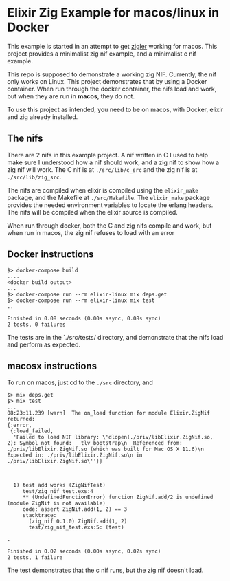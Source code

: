 # Elixir Zig Example for macos/linux in Docker
This example is started in an attempt to get [zigler](https://github.com/ityonemo/zigler) working for macos.  This project provides
a minimalist zig nif example, and a minimalist c nif example.

This repo is supposed to demonstrate a working zig NIF.  Currently, the nif only works on Linux.  This project
demonstrates that by using a Docker container.  When run through the docker container, the nifs load
and work, but when they are run in **macos**, they do not.

To use this project as intended, you need to be on macos, with Docker, elixir and zig already installed.

## The nifs
There are 2 nifs in this example project. A nif written in C I used to help make sure I understood how a nif should work,
and a zig nif to show how a zig nif will work.  The C nif is at `./src/lib/c_src` and the zig nif is at `./src/lib/zig_src`.

The nifs are compiled when elixir is compiled using the `elixir_make` package, and the Makefile at `./src/Makefile`.  The `elixir_make` package provides the needed environment variables to locate the erlang headers.  The nifs will be compiled when the elixir source is compiled.

When run through docker, both the C and zig nifs compile and work, but when run in macos, the zig nif refuses to load with an error
## Docker instructions
```
$> docker-compose build 
....
<docker build output>
...
$> docker-compose run --rm elixir-linux mix deps.get
$> docker-compose run --rm elixir-linux mix test
..

Finished in 0.08 seconds (0.00s async, 0.08s sync)
2 tests, 0 failures
```

The tests are in the `./src/tests/ directory, and demonstrate that the nifs load and perform as expected.

## macosx instructions
To run on macos, just cd to the `./src` directory, and
```
$> mix deps.get
$> mix test
...
08:23:11.239 [warn]  The on_load function for module Elixir.ZigNif returned:
{:error,
 {:load_failed,
  'Failed to load NIF library: \'dlopen(./priv/libElixir.ZigNif.so, 2): Symbol not found: __tlv_bootstrap\n  Referenced from: ./priv/libElixir.ZigNif.so (which was built for Mac OS X 11.6)\n  Expected in: ./priv/libElixir.ZigNif.so\n in ./priv/libElixir.ZigNif.so\''}}



  1) test add works (ZigNifTest)
     test/zig_nif_test.exs:4
     ** (UndefinedFunctionError) function ZigNif.add/2 is undefined (module ZigNif is not available)
     code: assert ZigNif.add(1, 2) == 3
     stacktrace:
       (zig_nif 0.1.0) ZigNif.add(1, 2)
       test/zig_nif_test.exs:5: (test)

.

Finished in 0.02 seconds (0.00s async, 0.02s sync)
2 tests, 1 failure
```
The test demonstrates that the c nif runs, but the zig nif doesn't load.
